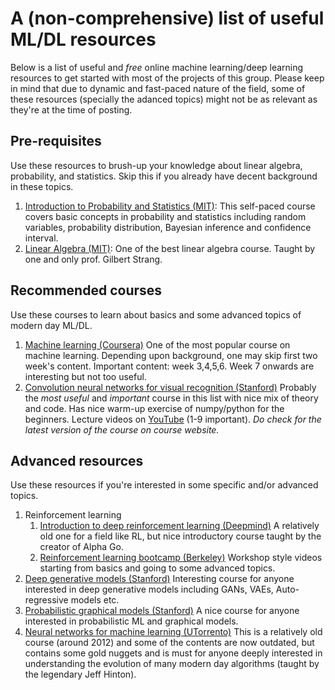 # A (non-comprehensive) list of useful ML/DL resources
Below is a list of useful and *free* online machine learning/deep learning resources to get started with most of the projects of this group. Please keep in mind that due to dynamic and fast-paced nature of the field, some of these resources (specially the adanced topics) might not be as relevant as they're at the time of posting.

## Pre-requisites
Use these resources to brush-up your knowledge about linear algebra, probability, and statistics. Skip this if you already have decent background in these topics.

1. [Introduction to Probability and Statistics (MIT)](https://ocw.mit.edu/courses/mathematics/18-05-introduction-to-probability-and-statistics-spring-2014/index.htm): This self-paced course covers basic concepts in probability and statistics including random variables, probability distribution, Bayesian inference and confidence interval. 
2. [Linear Algebra (MIT)](https://ocw.mit.edu/courses/mathematics/18-06-linear-algebra-spring-2010/): One of the best linear algebra course. Taught by one and only prof. Gilbert Strang.

## Recommended courses
Use these courses to learn about basics and some advanced topics of modern day ML/DL.
1. [Machine learning (Coursera)](https://www.coursera.org/learn/machine-learning) One of the most popular course on machine learning. Depending upon background, one may skip first two week's content. Important content: week 3,4,5,6. Week 7 onwards are interesting but not too useful.
2. [Convolution neural networks for visual recognition (Stanford)](http://cs231n.stanford.edu/) Probably the *most useful* and *important* course in this list with nice mix of theory and code. Has nice warm-up exercise of numpy/python for the beginners. Lecture videos on [YouTube](https://www.youtube.com/playlist?list=PLC1qU-LWwrF64f4QKQT-Vg5Wr4qEE1Zxk) (1-9 important). *Do check for the latest version of the course on course website.*

## Advanced resources
Use these resources if you're interested in some specific and/or advanced topics.
1. Reinforcement learning
   1. [Introduction to deep reinforcement learning (Deepmind)](https://www.coursera.org/specializations/probabilistic-graphical-models) A relatively old one for a field like RL, but nice introductory course taught by the creator of Alpha Go.
   1. [Reinforcement learning bootcamp (Berkeley)](https://sites.google.com/view/deep-rl-bootcamp/lectures?fbclid=IwAR3p_GSDysSZN9I3ib43Z-F5CzdYKmkHwh9o_eabSLFw7aP648y0D4jDdqI) Workshop style videos starting from basics and going to some advanced topics.
2. [Deep generative models (Stanford)](https://deepgenerativemodels.github.io/) Interesting course for anyone interested in deep generative models including GANs, VAEs, Auto-regressive models etc.
3. [Probabilistic graphical models (Stanford)](https://www.coursera.org/specializations/probabilistic-graphical-models) A nice course for anyone interested in probabilistic ML and graphical models.
4. [Neural networks for machine learning (UTorrento)](https://www.cs.toronto.edu/~hinton/coursera_lectures.html) This is a relatively old course (around 2012) and some of the contents are now outdated, but contains some gold nuggets and is must for anyone deeply interested in understanding the evolution of many modern day algorithms (taught by the legendary Jeff Hinton).
